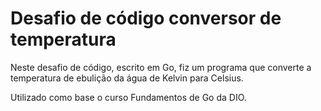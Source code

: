﻿# Desafio de código conversor de temperatura

Neste desafio de código, escrito em Go, fiz um programa que converte a temperatura de ebulição da água de Kelvin para Celsius.

Utilizado como base o curso Fundamentos de Go da DIO.


